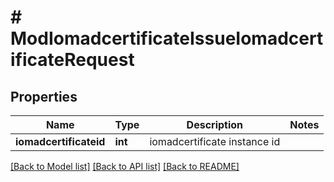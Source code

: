 # # ModIomadcertificateIssueIomadcertificateRequest

## Properties

Name | Type | Description | Notes
------------ | ------------- | ------------- | -------------
**iomadcertificateid** | **int** | iomadcertificate instance id |

[[Back to Model list]](../../README.md#models) [[Back to API list]](../../README.md#endpoints) [[Back to README]](../../README.md)
